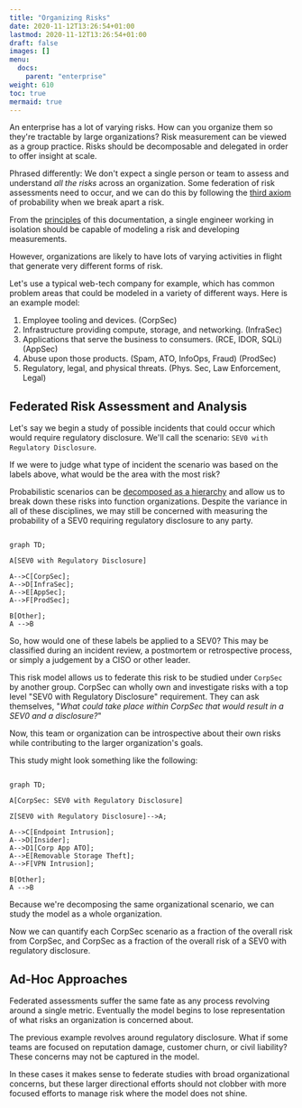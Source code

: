 ```yaml
---
title: "Organizing Risks"
date: 2020-11-12T13:26:54+01:00
lastmod: 2020-11-12T13:26:54+01:00
draft: false
images: []
menu:
  docs:
    parent: "enterprise"
weight: 610
toc: true
mermaid: true
---
```


An enterprise has a lot of varying risks. How can you organize them so they're tractable by large organizations? Risk measurement can be viewed as a group practice. Risks should be decomposable and delegated in order to offer insight at scale.

Phrased differently: We don't expect a single person or team to assess and understand _all the risks_ across an organization. Some federation of risk assessments need to occur, and we can do this by following the [third axiom](/docs/intro/risk/#probability) of probability when we break apart a risk.

From the [principles](/docs/other/principles/) of
this documentation, a single engineer working in isolation should be
capable of modeling a risk and developing measurements.

However, organizations are likely to have lots of varying activities in flight
that generate very different forms of risk.

Let's use a typical web-tech company for example, which has common problem areas that could be modeled in a variety of different ways. Here is an example  model:

1. Employee tooling and devices. (CorpSec)
2. Infrastructure providing compute, storage, and networking. (InfraSec)
3. Applications that serve the business to consumers. (RCE, IDOR, SQLi) (AppSec)
4. Abuse upon those products. (Spam, ATO, InfoOps, Fraud) (ProdSec)
5. Regulatory, legal, and physical threats. (Phys. Sec, Law Enforcement, Legal)

## Federated Risk Assessment and Analysis
Let's say we begin a study of possible incidents that could occur which would require regulatory disclosure. We'll call the scenario: `SEV0 with Regulatory Disclosure`. 

If we were to judge what type of incident the scenario was based on the labels above, what would be the area with the most risk?

Probabilistic scenarios can be [decomposed as a hierarchy](/docs/intro/scenarios/#view-scenarios-as-a-hierarchy) and allow us to break down these risks into function organizations. Despite the variance in all of these disciplines, we may still be concerned with measuring the probability of a SEV0 requiring regulatory disclosure to any party. 



```mermaid  

graph TD;  

A[SEV0 with Regulatory Disclosure]
  
A-->C[CorpSec];  
A-->D[InfraSec];  
A-->E[AppSec];
A-->F[ProdSec];

B[Other];
A -->B
```
So, how would one of these labels be applied to a SEV0? This may be classified during an incident review, a postmortem or retrospective process, or simply a judgement by a CISO or other leader.

This risk model allows us to federate this risk to be studied under `CorpSec` by another group. CorpSec can wholly own and investigate risks with a top level "SEV0 with Regulatory Disclosure" requirement. They can ask themselves, "_What could take place within CorpSec that would result in a SEV0 and a disclosure?_" 

Now, this team or organization can be introspective about their own risks while contributing to the larger organization's goals. 

This study might look something like the following:

```mermaid  

graph TD;  

A[CorpSec: SEV0 with Regulatory Disclosure]

Z[SEV0 with Regulatory Disclosure]-->A;
  
A-->C[Endpoint Intrusion];  
A-->D[Insider]; 
A-->D1[Corp App ATO];  
A-->E[Removable Storage Theft];
A-->F[VPN Intrusion];

B[Other];
A -->B
```

Because we're decomposing the same organizational scenario, we can study the model as a whole organization. 

Now we can quantify each CorpSec scenario as a fraction of the overall risk from CorpSec, and CorpSec as a fraction of the overall risk of a SEV0 with regulatory disclosure.

## Ad-Hoc Approaches
Federated assessments suffer the same fate as any process revolving around a single metric. Eventually the model begins to lose representation of what risks an organization is concerned about.

The previous example revolves around regulatory disclosure. What if some teams are focused on reputation damage, customer churn, or civil liability? These concerns may not be captured in the model. 

In these cases it makes sense to federate studies with broad organizational concerns, but these larger directional efforts should not clobber with more focused efforts to manage risk where the model does not shine.